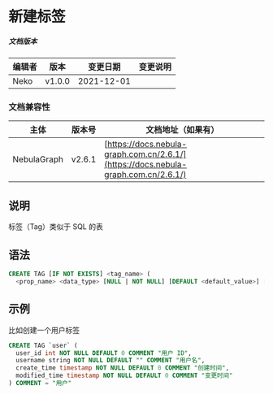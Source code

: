 # 新建标签

##### 文档版本

| 编辑者 | 版本 | 变更日期 | 变更说明 |
| ----- | --- | ------- | ------- |
| Neko | v1.0.0 | 2021-12-01 | |

### 文档兼容性

| 主体 | 版本号 | 文档地址（如果有） |
| -- | -- | -- |
| NebulaGraph | v2.6.1 | [https://docs.nebula-graph.com.cn/2.6.1/](https://docs.nebula-graph.com.cn/2.6.1/) |

## 说明

标签（Tag）类似于 SQL 的表

## 语法

```sql
CREATE TAG [IF NOT EXISTS] <tag_name> (
  <prop_name> <data_type> [NULL | NOT NULL] [DEFAULT <default_value>] [COMMENT '<comment>'] [{, <prop_name> <data_type> [NULL | NOT NULL] [DEFAULT <default_value>] [COMMENT '<comment>']} ...] ) [TTL_DURATION = <ttl_duration>] [TTL_COL = <prop_name>] [COMMENT = '<comment>'];
```

## 示例

比如创建一个用户标签

```sql
CREATE TAG `user` (
  user_id int NOT NULL DEFAULT 0 COMMENT "用户 ID",
  username string NOT NULL DEFAULT "" COMMENT "用户名",
  create_time timestamp NOT NULL DEFAULT 0 COMMENT "创建时间",
  modified_time timestamp NOT NULL DEFAULT 0 COMMENT "变更时间"
) COMMENT = "用户"
```
